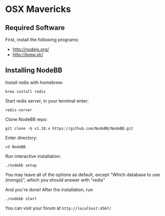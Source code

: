 # OSX Mavericks

## Required Software

First, install the following programs:

-   <http://nodejs.org/>
-   <http://brew.sh/>

## Installing NodeBB

Install redis with homebrew:

```
brew install redis
```

Start redis server, in your terminal enter:

```
redis-server
```

Clone NodeBB repo:

```
git clone -b v1.18.x https://github.com/NodeBB/NodeBB.git
```

Enter directory:

```
cd NodeBB
```

Run interactive installation:

```
./nodebb setup
```

You may leave all of the options as default, except "Which database to
use (mongo)", which you should answer with "redis"

And you're done! After the installation, run

```
./nodebb start
```

You can visit your forum at `http://localhost:4567/`
